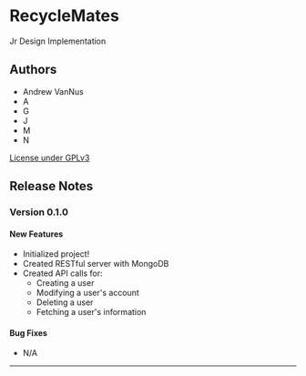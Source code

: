 # RecycleMates

Jr Design Implementation

## Authors

* Andrew VanNus
* A
* G
* J
* M
* N

[License under GPLv3](LICENSE)

## Release Notes

### Version 0.1.0

#### New Features

* Initialized project!
* Created RESTful server with MongoDB
* Created API calls for:
  * Creating a user
  * Modifying a user's account
  * Deleting a user
  * Fetching a user's information

#### Bug Fixes

* N/A

---
